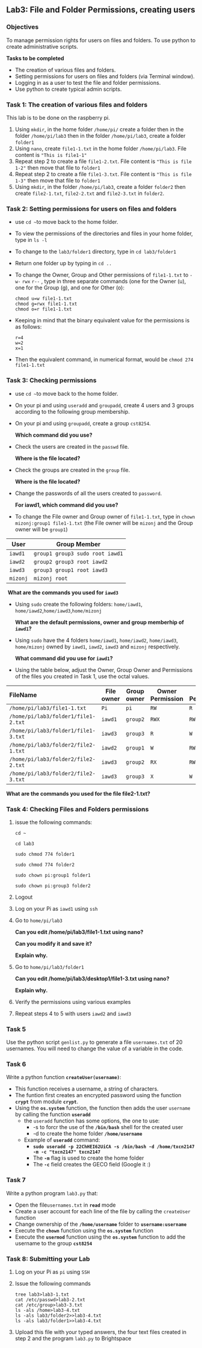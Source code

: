 ## Lab3: File and Folder Permissions, creating users

### **Objectives**

To manage permission rights for users on files and folders. To use python to create administrative scripts.

**Tasks to be completed**

- The creation of various files and folders.
- Setting permissions for users on files and folders (via Terminal window).
- Logging in as a user to test the file and folder permissions.
- Use python to create typical admin scripts.

### Task 1: The creation of various files and folders

This lab is to be done on the raspberry pi.

1. Using `mkdir`, in the home folder `/home/pi/` create a folder then in the folder `/home/pi/lab3` then in the folder `/home/pi/lab3`, create a folder `folder1`
2. Using `nano`, create `file1-1.txt` in the home folder `/home/pi/lab3`. File content is `"This is file1-1"`
3. Repeat step 2 to create a file `file1-2.txt`. File content is `"This is file 1-2"` then move that file to `folder1`
4. Repeat step 2 to create a file `file1-3.txt`. File content is `"This is file 1-3"` then move that file to `folder1`
5. Using `mkdir`, in the folder `/home/pi/lab3`, create a folder `folder2` then create `file2-1.txt`, `file2-2.txt` and `file2-3.txt` in `folder2`.

### Task 2: Setting permissions for users on files and folders

- use `cd ~`to move back to the home folder.

- To view the permissions of the directories and files in your home folder, type in `ls -l`

- To change to the `lab3/folder1` directory, type in `cd lab3/folder1`

- Return one folder up by typing in `cd ..`

- To change the Owner, Group and Other permissions of `file1-1.txt` to `-w-` `rwx` `r--` , type in three separate commands (one for the Owner (u), one for the Group (g), and one for Other (o):

  ```
  chmod u=w file1-1.txt
  chmod g=rwx file1-1.txt
  chmod o=r file1-1.txt
  ```

- Keeping in mind that the binary equivalent value for the permissions is as follows:

  ```
  r=4
  w=2
  x=1
  ```

- Then the equivalent command, in numerical format, would be `chmod 274 file1-1.txt`

  


### Task 3: Checking permissions

- use `cd ~`to move back to the home folder.

- On your pi and using `useradd` and `groupadd`, create 4 users and 3 groups according to the following group membership.

- On your pi and using `groupadd`, create a group `cst8254`.

  **Which command did you use?**

- Check the users are created in the `passwd` file.

  **Where is the file located?**

- Check the groups are created in the `group` file.

  **Where is the file located?**

- Change the passwords of all the users created to `password`.

  **For iawd1, which command did you use?**
  
- To change the File owner and Group owner of `file1-1.txt`, type in `chown mizonj:group1 file1-1.txt` (the File owner will be `mizonj` and the Group owner will be `group1`)

| **User** | **Group Member**                |
| -------- | ------------------------------- |
| `iawd1`  | `group1 group3 sudo root iawd1` |
| `iawd2`  | `group2 group3 root iawd2`      |
| `iawd3`  | `group3 group1 root iawd3`      |
| `mizonj` | `mizonj root`                   |

​	**What are the commands you used for `iawd3`**

- Using `sudo` create the following folders: `home/iawd1`, `home/iawd2`,`home/iawd3`,`home/mizonj`

  **What are the default permissions, owner and group memberhip of `iawd1`?**

- Using `sudo` have the 4 folders `home/iawd1`, `home/iawd2`, `home/iawd3`, `home/mizonj` owned by `iawd1`, `iawd2`, `iawd3` and `mizonj` respectively.

  **What command did you use for `iawd1`?**

- Using the table below, adjust the Owner, Group Owner and Permissions of the files you created in Task 1, use the octal values.

| **FileName**                        | **File owner** | **Group owner** | **Owner Permission** | **Group Permission** | **Other Permission** |
| :---------------------------------- | -------------- | --------------- | -------------------- | -------------------- | -------------------- |
| `/home/pi/lab3/file1-1.txt`         | `Pi`           | `pi`            | `RW`                 | `R`                  | `R`                  |
| `/home/pi/lab3/folder1/file1-2.txt` | `iawd1`        | `group2`        | `RWX`                | `RW`                 | `X`                  |
| `/home/pi/lab3/folder1/file1-3.txt` | `iawd3`        | `group3`        | `R`                  | `W`                  | `RW`                 |
| `/home/pi/lab3/folder2/file2-1.txt` | `iawd2`        | `group1`        | `W`                  | `RWX`                | `R`                  |
| `/home/pi/lab3/folder2/file2-2.txt` | `iawd3`        | `group2`        | `RX`                 | `RW`                 | `RWX`                |
| `/home/pi/lab3/folder2/file2-3.txt` | `iawd3`        | `group3`        | `X`                  | `W`                  | `R`                  |

**What are the commands you used for the file file2-1.txt?**



### Task 4: Checking Files and Folders permissions

1. issue the following commands:

   `cd ~`

   `cd lab3`

   `sudo chmod 774 folder1`

   `sudo chmod 774 folder2`

   `sudo chown pi:group1 folder1`

   `sudo chown pi:group3 folder2`

2. Logout

3. Log on your Pi as `iawd1` using `ssh`

4. Go to `home/pi/lab3`

   **Can you edit /home/pi/lab3/file1-1.txt using nano?**

   **Can you modify it and save it?**

   **Explain why.**

5. Go to `home/pi/lab3/folder1`

   **Can you edit /home/pi/lab3/desktop1/file1-3.txt using nano?**

   **Explain why.**

6. Verify the permissions using various examples

7. Repeat steps 4 to 5 with users `iawd2` and `iawd3`

### Task 5

Use the python script `genlist.py` to generate a file `usernames.txt` of 20 usernames. You will need to change the value of a variable in the code.

### Task 6

Write a python function **`createUser(username)`**:

- This function receives a username, a string of characters.
- The funtion first creates an encrypted password using the function **`crypt`** from module **`crypt`**.
- Using the **`os.system`** function, the function then adds the user `username` by calling the function **`useradd`**
  - the `useradd` function has some options, the one to use:
    - -s to forcr the use of the **`/bin/bash`** shell for the created user
    - -d to create the home folder **`/home/username`**
  - Example of **`useradd`** command:
    - **`sudo useradd -p 22ChHEI62UiCA -s /bin/bash -d /home/txcn2147 -m -c "txcn2147" txcn2147`**
    - The **`-m`** flag is used to create the home folder
    - The **`-c`** field creates the GECO field (Google it :)

### Task 7

Write a python program `lab3.py` that:

- Open the file`usernames.txt`  in **`read`** mode
- Create a user account for each line of the file by calling the `createUser` function
- Change ownership of the **`/home/username`** folder to **`username:username`**
- Execute the **`chown`** function using the **`os.system`** function
- Execute the **`usermod`** function using the **`os.system`** function to add the username to the group **`cst8254`**



### Task 8: Submitting your Lab

1. Log on your Pi as `pi` using `SSH`

2. Issue the following commands

   ```
   tree lab3>lab3-1.txt
   cat /etc/passwd>lab3-2.txt
   cat /etc/group>lab3-3.txt
   ls -als /home>lab3-4.txt
   ls -als lab3/folder2>>lab3-4.txt
   ls -als lab3/folder1>>lab3-4.txt
   ```

3. Upload this file with your typed answers, the four text files created in step 2 and the program `lab3.py` to Brightspace